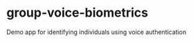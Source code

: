 group-voice-biometrics
======================

Demo app for identifying individuals using voice authentication

